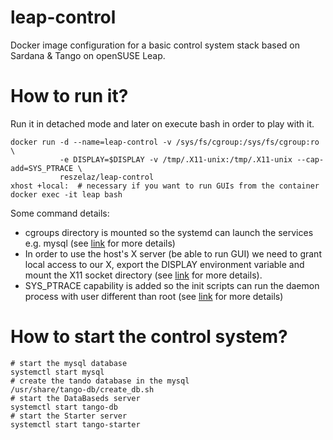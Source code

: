 # leap-control
Docker image configuration for a basic control system stack based on Sardana & Tango on openSUSE Leap.

# How to run it?
Run it in detached mode and later on execute bash in order to play with it.

~~~~
docker run -d --name=leap-control -v /sys/fs/cgroup:/sys/fs/cgroup:ro \
           -e DISPLAY=$DISPLAY -v /tmp/.X11-unix:/tmp/.X11-unix --cap-add=SYS_PTRACE \
           reszelaz/leap-control
xhost +local:  # necessary if you want to run GUIs from the container
docker exec -it leap bash
~~~~

Some command details:
* cgroups directory is mounted so the systemd can launch the services e.g. mysql (see [link](http://vpavlin.eu/2015/02/fedora-docker-and-systemd/) for more details)
* In order to use the host's X server (be able to run GUI) we need to grant local access to our X, export the DISPLAY environment variable and mount the X11 socket directory (see [link](https://hub.docker.com/r/cpascual/taurus-test/) for more details).
* SYS_PTRACE capability is added so the init scripts can run the daemon process with user different than root (see [link](https://github.com/docker/docker/issues/6800) for more details)

# How to start the control system?

~~~~
# start the mysql database
systemctl start mysql
# create the tando database in the mysql
/usr/share/tango-db/create_db.sh
# start the DataBaseds server
systemctl start tango-db
# start the Starter server
systemctl start tango-starter
~~~~
